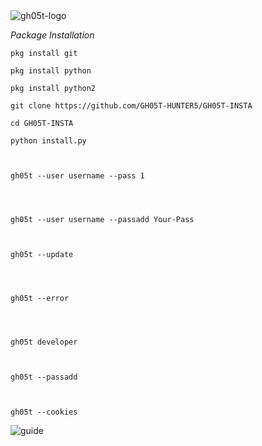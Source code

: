 <img src="https://raw.githubusercontent.com/GH05T-HUNTER5/GH05T-INSTA/main/.img/gh05thunter5.jpg" alt="gh05t-logo">

<i>Package Installation</i>

```
pkg install git
```
```
pkg install python
```
```
pkg install python2
```
```
git clone https://github.com/GH05T-HUNTER5/GH05T-INSTA
```
```
cd GH05T-INSTA
```
```
python install.py
```
```


gh05t --user username --pass 1




gh05t --user username --passadd Your-Pass



gh05t --update




gh05t --error




gh05t developer 



gh05t --passadd



gh05t --cookies
```
<img src="https://raw.githubusercontent.com/GH05T-HUNTER5/GH05T-INSTA/main/.img/Gh05t.jpg" alt="guide">
